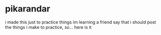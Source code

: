 # pikarandar
i made this just to practice things im learning
a friend say that i should post the things i make to practice, so... here is it
